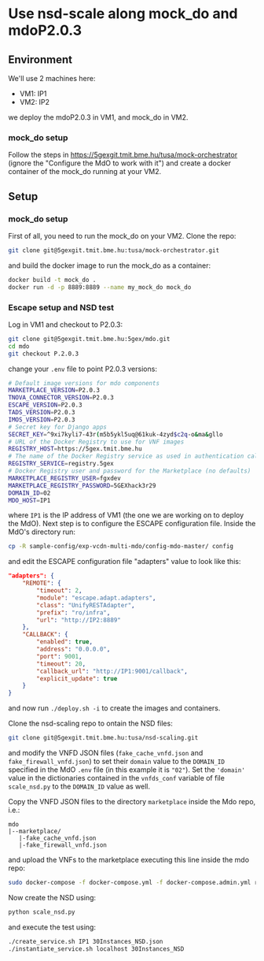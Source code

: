 # Use nsd-scale along mock_do and mdoP2.0.3
## Environment
We'll use 2 machines here:
 * VM1: IP1
 * VM2: IP2
 
we deploy the mdoP2.0.3 in VM1, and mock_do in VM2.
### mock_do setup
Follow the steps in https://5gexgit.tmit.bme.hu/tusa/mock-orchestrator (ignore the  "Configure the MdO to work with it") and create a docker container of the mock_do running at your VM2.

## Setup
### mock_do setup
First of all, you need to run the mock_do on your VM2.
Clone the repo:
```bash
git clone git@5gexgit.tmit.bme.hu:tusa/mock-orchestrator.git
```
and build the docker image to run the mock_do as a container:
```bash
docker build -t mock_do .
docker run -d -p 8889:8889 --name my_mock_do mock_do
```

### Escape setup and NSD test
Log in VM1 and checkout to P2.0.3:
```bash
git clone git@5gexgit.tmit.bme.hu:5gex/mdo.git
cd mdo
git checkout P.2.0.3
```
change your `.env` file to point P2.0.3 versions:
```bash
# Default image versions for mdo components
MARKETPLACE_VERSION=P2.0.3
TNOVA_CONNECTOR_VERSION=P2.0.3
ESCAPE_VERSION=P2.0.3
TADS_VERSION=P2.0.3
IMOS_VERSION=P2.0.3
# Secret key for Django apps
SECRET_KEY=^9xi7kyli7-43r(m5b5ykl5uq@61kuk-4zyd$c2q-o&ma&gllo
# URL of the Docker Registry to use for VNF images
REGISTRY_HOST=https://5gex.tmit.bme.hu
# The name of the Docker Registry service as used in authentication calls
REGISTRY_SERVICE=registry.5gex
# Docker Registry user and password for the Marketplace (no defaults)
MARKETPLACE_REGISTRY_USER=fgxdev
MARKETPLACE_REGISTRY_PASSWORD=5GEXhack3r29
DOMAIN_ID=02
MDO_HOST=IP1
```
where `IP1` is the IP address of VM1 (the one we are working on to deploy the MdO).
Next step is to configure the ESCAPE configuration file. Inside the MdO's directory run:
```bash
cp -R sample-config/exp-vcdn-multi-mdo/config-mdo-master/ config
```
and edit the ESCAPE configuration file "adapters" value to look like this:
```json
"adapters": {
    "REMOTE": {
        "timeout": 2,
        "module": "escape.adapt.adapters",
        "class": "UnifyRESTAdapter",
        "prefix": "ro/infra",
        "url": "http://IP2:8889"
    },
    "CALLBACK": {
        "enabled": true,
        "address": "0.0.0.0",
        "port": 9001,
        "timeout": 20,
        "callback_url": "http://IP1:9001/callback",
        "explicit_update": true
    }
}
```
and now run `./deploy.sh -i` to create the images and containers.

Clone the nsd-scaling repo to ontain the NSD files:
```bash
git clone git@5gexgit.tmit.bme.hu:tusa/nsd-scaling.git
```
and modify the VNFD JSON files (`fake_cache_vnfd.json` and `fake_firewall_vnfd.json`) to set their `domain` value to the `DOMAIN_ID` specified in the MdO `.env` file (in this example it is `"02"`).
Set the `'domain'` value in the dictionaries contained in the `vnfds_conf` variable of file `scale_nsd.py` to the `DOMAIN_ID` value as well. 

Copy the VNFD JSON files to the directory `marketplace` inside the Mdo repo, i.e.:
```text
mdo
|--marketplace/
   |-fake_cache_vnfd.json
   |-fake_firewall_vnfd.json
```

and upload the VNFs to the marketplace executing this line inside the mdo repo:
```bash
sudo docker-compose -f docker-compose.yml -f docker-compose.admin.yml run --rm marketplace-cli
```

Now create the NSD using:
```bash
python scale_nsd.py
```
and execute the test using:
```bash
./create_service.sh IP1 30Instances_NSD.json
./instantiate_service.sh localhost 30Instances_NSD
```








